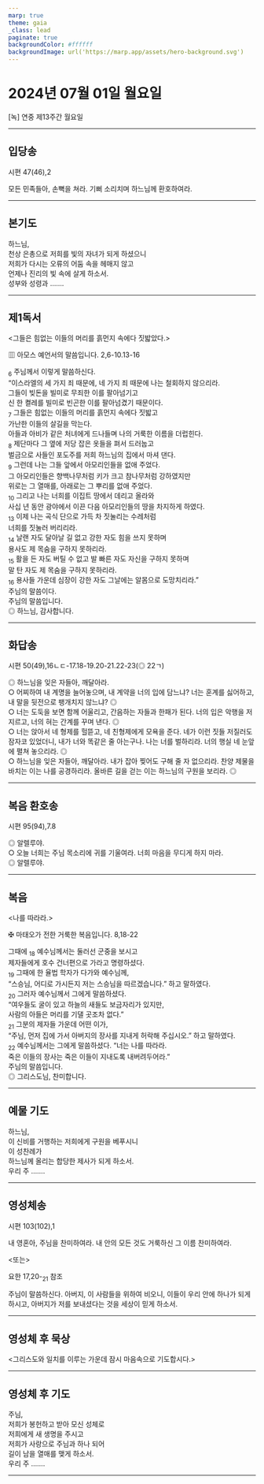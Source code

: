 ```yaml
---
marp: true
theme: gaia
_class: lead
paginate: true
backgroundColor: #ffffff
backgroundImage: url('https://marp.app/assets/hero-background.svg')
---
```


# 2024년 07월 01일 월요일

[녹] 연중 제13주간 월요일  




---

## 입당송

시편 47(46),2

모든 민족들아, 손뼉을 쳐라. 기뻐 소리치며 하느님께 환호하여라.  
  


---

## 본기도

하느님,  
천상 은총으로 저희를 빛의 자녀가 되게 하셨으니  
저희가 다시는 오류의 어둠 속을 헤매지 않고  
언제나 진리의 빛 속에 살게 하소서.  
성부와 성령과 …….  
  


---

## 제1독서

<그들은 힘없는 이들의 머리를 흙먼지 속에다 짓밟았다.>

▥ 아모스 예언서의 말씀입니다. 2,6-10.13-16

<sub>6</sub> 주님께서 이렇게 말씀하신다.  
“이스라엘의 세 가지 죄 때문에, 네 가지 죄 때문에 나는 철회하지 않으리라.  
그들이 빚돈을 빌미로 무죄한 이를 팔아넘기고  
신 한 켤레를 빌미로 빈곤한 이를 팔아넘겼기 때문이다.  
<sub>7</sub> 그들은 힘없는 이들의 머리를 흙먼지 속에다 짓밟고  
가난한 이들의 살길을 막는다.  
아들과 아비가 같은 처녀에게 드나들며 나의 거룩한 이름을 더럽힌다.  
<sub>8</sub> 제단마다 그 옆에 저당 잡은 옷들을 펴서 드러눕고  
벌금으로 사들인 포도주를 저희 하느님의 집에서 마셔 댄다.  
<sub>9</sub> 그런데 나는 그들 앞에서 아모리인들을 없애 주었다.  
그 아모리인들은 향백나무처럼 키가 크고 참나무처럼 강하였지만  
위로는 그 열매를, 아래로는 그 뿌리를 없애 주었다.  
<sub>10</sub> 그리고 나는 너희를 이집트 땅에서 데리고 올라와  
사십 년 동안 광야에서 이끈 다음 아모리인들의 땅을 차지하게 하였다.  
<sub>13</sub> 이제 나는 곡식 단으로 가득 차 짓눌리는 수레처럼  
너희를 짓눌러 버리리라.  
<sub>14</sub> 날랜 자도 달아날 길 없고 강한 자도 힘을 쓰지 못하며  
용사도 제 목숨을 구하지 못하리라.  
<sub>15</sub> 활을 든 자도 버틸 수 없고 발 빠른 자도 자신을 구하지 못하며  
말 탄 자도 제 목숨을 구하지 못하리라.  
<sub>16</sub> 용사들 가운데 심장이 강한 자도 그날에는 알몸으로 도망치리라.”  
주님의 말씀이다.  
주님의 말씀입니다.  
◎ 하느님, 감사합니다.  
  


---

## 화답송

시편 50(49),16ㄴㄷ-17.18-19.20-21.22-23(◎ 22ㄱ)

◎ 하느님을 잊은 자들아, 깨달아라.  
○ 어찌하여 내 계명을 늘어놓으며, 내 계약을 너의 입에 담느냐? 너는 훈계를 싫어하고, 내 말을 뒷전으로 팽개치지 않느냐? ◎  
○ 너는 도둑을 보면 함께 어울리고, 간음하는 자들과 한패가 된다. 너의 입은 악행을 저지르고, 너의 혀는 간계를 꾸며 낸다. ◎  
○ 너는 앉아서 네 형제를 헐뜯고, 네 친형제에게 모욕을 준다. 네가 이런 짓들 저질러도 잠자코 있었더니, 내가 너와 똑같은 줄 아는구나. 나는 너를 벌하리라. 너의 행실 네 눈앞에 펼쳐 놓으리라. ◎  
○ 하느님을 잊은 자들아, 깨달아라. 내가 잡아 찢어도 구해 줄 자 없으리라. 찬양 제물을 바치는 이는 나를 공경하리라. 올바른 길을 걷는 이는 하느님의 구원을 보리라. ◎  
  


---

## 복음 환호송

시편 95(94),7.8

◎ 알렐루야.  
○ 오늘 너희는 주님 목소리에 귀를 기울여라. 너희 마음을 무디게 하지 마라.  
◎ 알렐루야.  
  


---

## 복음

<나를 따라라.>

✠ 마태오가 전한 거룩한 복음입니다. 8,18-22

그때에 <sub>18</sub> 예수님께서는 둘러선 군중을 보시고  
제자들에게 호수 건너편으로 가라고 명령하셨다.  
<sub>19</sub> 그때에 한 율법 학자가 다가와 예수님께,  
“스승님, 어디로 가시든지 저는 스승님을 따르겠습니다.” 하고 말하였다.  
<sub>20</sub> 그러자 예수님께서 그에게 말씀하셨다.  
“여우들도 굴이 있고 하늘의 새들도 보금자리가 있지만,  
사람의 아들은 머리를 기댈 곳조차 없다.”  
<sub>21</sub> 그분의 제자들 가운데 어떤 이가,  
“주님, 먼저 집에 가서 아버지의 장사를 지내게 허락해 주십시오.” 하고 말하였다.  
<sub>22</sub> 예수님께서는 그에게 말씀하셨다. “너는 나를 따라라.  
죽은 이들의 장사는 죽은 이들이 지내도록 내버려두어라.”  
주님의 말씀입니다.  
◎ 그리스도님, 찬미합니다.  
  


---

## 예물 기도

하느님,  
이 신비를 거행하는 저희에게 구원을 베푸시니  
이 성찬례가  
하느님께 올리는 합당한 제사가 되게 하소서.  
우리 주 …….  
  


---

## 영성체송

시편 103(102),1

내 영혼아, 주님을 찬미하여라. 내 안의 모든 것도 거룩하신 그 이름 찬미하여라.  
  
<또는>  
  
요한 17,20-<sub>21</sub> 참조  
  
주님이 말씀하신다. 아버지, 이 사람들을 위하여 비오니, 이들이 우리 안에 하나가 되게 하시고, 아버지가 저를 보내셨다는 것을 세상이 믿게 하소서.  


---

## 영성체 후 묵상

<그리스도와 일치를 이루는 가운데 잠시 마음속으로 기도합시다.>  


---

## 영성체 후 기도

주님,  
저희가 봉헌하고 받아 모신 성체로  
저희에게 새 생명을 주시고  
저희가 사랑으로 주님과 하나 되어  
길이 남을 열매를 맺게 하소서.  
우리 주 …….  
  


---